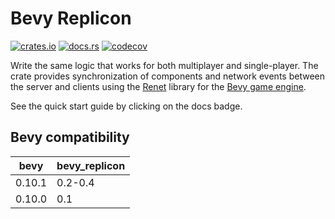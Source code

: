 # Bevy Replicon

[![crates.io](https://img.shields.io/crates/v/bevy_replicon)](https://crates.io/crates/bevy_replicon)
[![docs.rs](https://docs.rs/bevy_replicon/badge.svg)](https://docs.rs/bevy_replicon)
[![codecov](https://codecov.io/gh/lifescapegame/bevy_replicon/branch/master/graph/badge.svg?token=N1G28NQB1L)](https://codecov.io/gh/lifescapegame/bevy_replicon)

Write the same logic that works for both multiplayer and single-player. The crate provides synchronization of components and network events between the server and clients using the [Renet](https://github.com/lucaspoffo/renet) library for the [Bevy game engine](https://bevyengine.org).

See the quick start guide by clicking on the docs badge.

## Bevy compatibility

| bevy   | bevy_replicon |
|--------|---------------|
| 0.10.1 | 0.2-0.4       |
| 0.10.0 | 0.1           |
